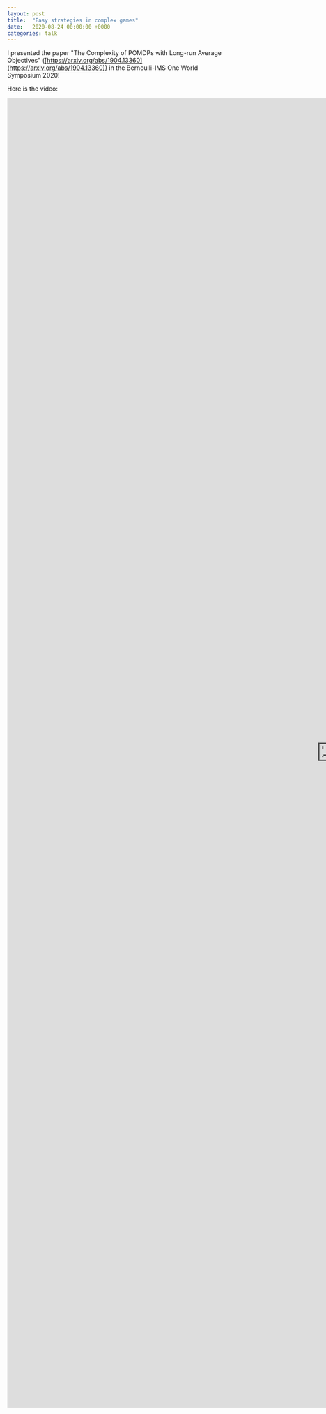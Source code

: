 ```yaml
---
layout: post
title:  "Easy strategies in complex games"
date:   2020-08-24 00:00:00 +0000
categories: talk
---
```

I presented the paper "The Complexity of POMDPs with Long-run Average Objectives" ([https://arxiv.org/abs/1904.13360](https://arxiv.org/abs/1904.13360)) in the Bernoulli-IMS One World Symposium 2020!

Here is the video:
<iframe width="1500" height="3000" src="https://www.youtube.com/embed/5n9KdntRj6I" frameborder="0" allow="accelerometer; autoplay; clipboard-write; encrypted-media; gyroscope; picture-in-picture" allowfullscreen>
</iframe>
